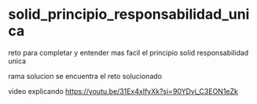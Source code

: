 # solid_principio_responsabilidad_unica

reto para completar y entender mas facil el principio solid responsabilidad unica

rama solucion se encuentra el reto solucionado

video explicando https://youtu.be/31Ex4xIfyXk?si=90YDvj_C3EON1eZk
